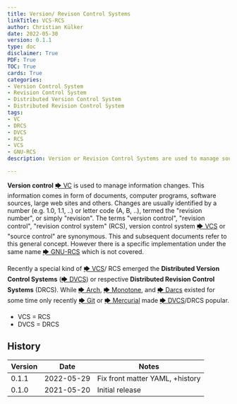 ```yaml
---
title: Version/ Revison Control Systems
linkTitle: VCS-RCS
author: Christian Külker
date: 2022-05-30
version: 0.1.1
type: doc
disclaimer: True
PDF: True
TOC: True
cards: True
categories:
- Version Control System
- Revision Control System
- Distributed Version Control System
- Distributed Revision Control System
tags:
- VC
- DRCS
- DVCS
- RCS
- VCS
- GNU-RCS
description: Version or Revision Control Systems are used to manage source code

---
```


**Version control** [🡆 VC] is used to manage information changes. This
information comes in form of documents, computer programs, software sources,
large web sites and others. Changes are usually identified by a number (e.g.
1.0, 1.1, ..) or letter code (A, B, ..), termed the "revision number", or
simply "revision".  The terms "version control", "revision control", "revision
control system" (RCS), version control system [🡆 VCS] or "source control" are
synonymous. This and subsequent documents refer to this general concept.
However there is a specific implementation under the same name [🡆 GNU-RCS]
which is not covered.

Recently a special kind of [🡆 VCS]/ RCS emerged the **Distributed Version
Control Systems** ([🡆 DVCS]) or respective **Distributed Revision Control
Systems** (DRCS).  While [🡆 Arch], [🡆 Monotone], and [🡆 Darcs] existed for some
time only recently [🡆 Git] or [🡆 Mercurial] made [🡆 DVCS]/DRCS popular.

- VCS = RCS
- DVCS = DRCS

[🡆 RC]: https://en.wikipedia.org/wiki/Version_control
[🡆 VC]: https://en.wikipedia.org/wiki/Version_control
[🡆 RCS]: https://en.wikipedia.org/wiki/Version_control
[🡆 VCS]: https://en.wikipedia.org/wiki/Version_control
[🡆 GNU-RCS]: https://en.wikipedia.org/wiki/Revision_Control_System
[🡆 DVCS]: https://en.wikipedia.org/wiki/Distributed_version_control
[🡆 DRCS]: https://en.wikipedia.org/wiki/Distributed_version_control
[🡆 Git]: https://en.wikipedia.org/wiki/Git
[🡆 Arch]: https://en.wikipedia.org/wiki/GNU_arch
[🡆 Monotone]: https://en.wikipedia.org/wiki/Monotone_(software)
[🡆 Darcs]: https://en.wikipedia.org/wiki/Darcs
[🡆 Mercurial]: https://en.wikipedia.org/wiki/Mercurial

## History

| Version | Date       | Notes                                                |
| ------- | ---------- | ---------------------------------------------------- |
| 0.1.1   | 2022-05-29 | Fix front matter YAML, +history                      |
| 0.1.0   | 2021-05-20 | Initial release                                      |


